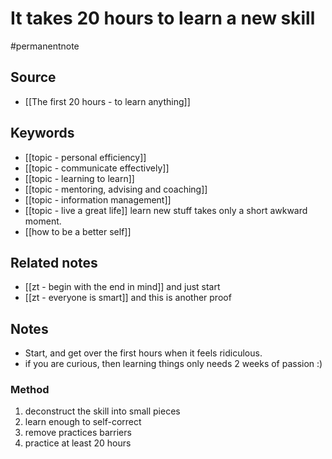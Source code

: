 #  It takes 20 hours to learn a new skill
#permanentnote 

## Source
- [[The first 20 hours - to learn anything]]

## Keywords
- [[topic - personal efficiency]]
- [[topic - communicate effectively]]
- [[topic - learning to learn]]
- [[topic - mentoring, advising and coaching]]
- [[topic - information management]]
- [[topic - live a great life]] learn new stuff takes only a short awkward moment. 
- [[how to be a better self]]

## Related notes
- [[zt - begin with the end in mind]] and just start
- [[zt - everyone is smart]] and this is another proof

## Notes
- Start, and get over the first hours when it feels ridiculous.
- if you are curious, then learning things only needs 2 weeks of passion :)

### Method
1. deconstruct the skill into small pieces
2. learn enough to self-correct
3. remove practices barriers
4. practice at least 20 hours 